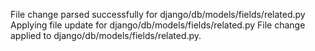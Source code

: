 File change parsed successfully for django/db/models/fields/related.py
Applying file update for django/db/models/fields/related.py
File change applied to django/db/models/fields/related.py.
